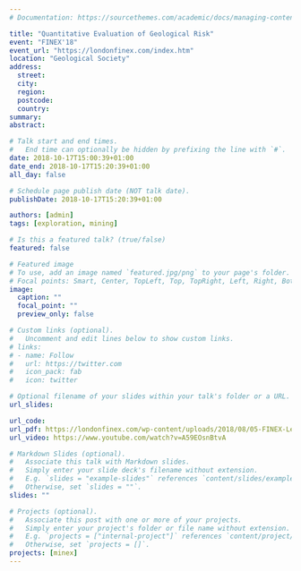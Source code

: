 ```yaml
---
# Documentation: https://sourcethemes.com/academic/docs/managing-content/

title: "Quantitative Evaluation of Geological Risk"
event: "FINEX'18"
event_url: "https://londonfinex.com/index.htm"
location: "Geological Society"
address: 
  street: 
  city:
  region:
  postcode:
  country:
summary:
abstract:

# Talk start and end times.
#   End time can optionally be hidden by prefixing the line with `#`.
date: 2018-10-17T15:00:39+01:00
date_end: 2018-10-17T15:20:39+01:00
all_day: false

# Schedule page publish date (NOT talk date).
publishDate: 2018-10-17T15:20:39+01:00

authors: [admin]
tags: [exploration, mining]

# Is this a featured talk? (true/false)
featured: false

# Featured image
# To use, add an image named `featured.jpg/png` to your page's folder. 
# Focal points: Smart, Center, TopLeft, Top, TopRight, Left, Right, BottomLeft, Bottom, BottomRight.
image:
  caption: ""
  focal_point: ""
  preview_only: false

# Custom links (optional).
#   Uncomment and edit lines below to show custom links.
# links:
# - name: Follow
#   url: https://twitter.com
#   icon_pack: fab
#   icon: twitter

# Optional filename of your slides within your talk's folder or a URL.
url_slides:

url_code:
url_pdf: https://londonfinex.com/wp-content/uploads/2018/08/05-FINEX-Lewis.pdf
url_video: https://www.youtube.com/watch?v=A59EOsnBtvA

# Markdown Slides (optional).
#   Associate this talk with Markdown slides.
#   Simply enter your slide deck's filename without extension.
#   E.g. `slides = "example-slides"` references `content/slides/example-slides.md`.
#   Otherwise, set `slides = ""`.
slides: ""

# Projects (optional).
#   Associate this post with one or more of your projects.
#   Simply enter your project's folder or file name without extension.
#   E.g. `projects = ["internal-project"]` references `content/project/deep-learning/index.md`.
#   Otherwise, set `projects = []`.
projects: [minex]
---
```

